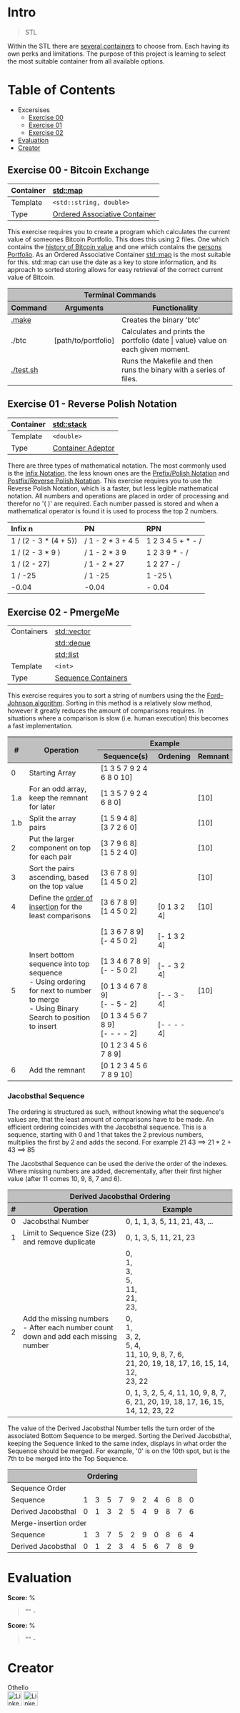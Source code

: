 # Intro
> STL

Within the STL there are [several containers](https://en.cppreference.com/w/cpp/container) to choose from. Each having its own perks and limitations. The purpose of this project is learning to select the most suitable container from all available options.

# Table of Contents
- Excersises
  - [Exercise 00](#exercise-00---bitcoin-exchange)
  - [Exercise 01](#exercise-01---reverse-polish-notation)
  - [Exercise 02](#exercise-02---pmergeme)
- [Evaluation](#evaluation)
- [Creator](#creator)

## Exercise 00 - Bitcoin Exchange
| Container | [std::map](https://en.cppreference.com/w/cpp/container/map) |
| :--- | :--- |
| Template | `<std::string, double>` |
| Type | [Ordered Associative Container](https://en.cppreference.com/w/cpp/container#Associative_containers) |

This exercise requires you to create a program which calculates the current value of someones Bitcoin Portfolio. This does this using 2 files. One which contains the [history of Bitcoin value](ex00/file/data.csv) and one which contains the [persons Portfolio](ex00/file/input.txt). As an Ordered Associative Container [std::map](https://en.cppreference.com/w/cpp/container/map) is the most suitable for this. std::map can use the date as a key to store information, and its approach to sorted storing allows for easy retrieval of the correct current value of Bitcoin.

<table>
	<thead style="background-color: #C0C0C0;">
		<tr><th colspan="3">Terminal Commands</th></tr>
		<tr>
			<th>Command</th>
			<th>Arguments</th>
			<th>Functionality</th>
		</tr>
	</thead>
	<tbody>
		<tr>
			<td><a href="ex00/Makefile" target="_blank">.make</a></td>
			<td></td>
			<td>Creates the binary 'btc'</td>
		</tr>
		<tr>
			<td>./btc</td>
			<td>[path/to/portfolio]</td>
			<td>Calculates and prints the portfolio (date | value) value on each given moment.</td>
		</tr>
		<tr>
			<td><a href="ex00/test.sh" target="_blank">./test.sh</a></td>
			<td></td>
			<td>Runs the Makefile and then runs the binary with a series of files.</td>
		</tr>
  </tbody>
</table>


## Exercise 01 - Reverse Polish Notation
| Container | [std::stack](https://en.cppreference.com/w/cpp/container/stack) |
| :--- | :--- |
| Template | `<double>` |
| Type | [Container Adeptor](https://en.cppreference.com/w/cpp/container#Container_adaptors) |

There are three types of mathematical notation. The most commonly used is the [Infix Notation](https://en.wikipedia.org/wiki/Infix_notation). the less known ones are the [Prefix/Polish Notation](https://en.wikipedia.org/wiki/Polish_notation) and [Postfix/Reverse Polish Notation](https://en.wikipedia.org/wiki/Reverse_Polish_notation).
This exercise requires you to use the Reverse Polish Notation, which is a faster, but less legible mathematical notation. All numbers and operations are placed in order of processing and therefor no '( )' are required. Each number passed is stored and when a mathematical operator is found it is used to process the top 2 numbers.

| Infix n | PN | RPN |
| :--- | :--- | :--- |
| 1 / (2 - 3 * (4 + 5)) |  / 1 - 2 * 3 + 4 5 | 1 2 3 4 5 + * - / |
| 1 / (2 - 3 * 9 ) |  / 1 - 2 * 3 9 | 1 2 3 9 * - / |
| 1 / (2 - 27) |  / 1 - 2 * 27  | 1 2 27 - / |
| 1 / -25 |  / 1 -25 | 1 -25 \ |
| -0.04 |  -0.04 | - 0.04 |

## Exercise 02 - PmergeMe
|||
| :--- | :--- |
| Containers | [std::vector](https://en.cppreference.com/w/cpp/container/vector) |
|| [std::deque](https://en.cppreference.com/w/cpp/container/deque) |
|| [std::list](https://en.cppreference.com/w/cpp/container/list) |
| Template | `<int>` |
| Type | [Sequence Containers](https://en.cppreference.com/w/cpp/container#Sequence_containers) |

This exercise requires you to sort a string of numbers using the the [Ford–Johnson algorithm](https://en.wikipedia.org/wiki/Merge-insertion_sort). Sorting in this method is a relatively slow method, however it greatly reduces the amount of comparisons requires. In situations where a comparison is slow (i.e. human execution) this becomes a fast implementation.

<table>
	<thead style="background-color: #C0C0C0;">
		<tr>
			<th rowspan="2">#</th>
			<th rowspan="2">Operation</th>
			<th colspan="3">Example</th>
		</tr>
		<tr>
			<th>Sequence(s)</th>
			<th>Ordening</th>
			<th>Remnant</th>
		</tr>
	</thead>
	<tbody>
		<tr>
			<td>0</td>
			<td>Starting Array</td>
			<td>[1 3 5 7 9 2 4 6 8 0 10]</td>
			<td></td>
			<td></td>
		</tr>
		<tr>
			<td>1.a</td>
			<td>For an odd array, keep the remnant for later</td>
			<td>[1 3 5 7 9 2 4 6 8 0]</td>
			<td></td>
			<td>[10]</td>
		</tr>
		<tr>
			<td>1.b</td>
			<td>Split the array pairs</td>
			<td>[1 5 9 4 8]<br>[3 7 2 6 0]</td>
			<td></td>
			<td>[10]</td>
		</tr>
		<tr>
			<td>2</td>
			<td>Put the larger component on top for each pair</td>
			<td>[3 7 9 6 8]<br>[1 5 2 4 0]</td>
			<td></td>
			<td>[10]</td>
		</tr>
		<tr>
			<td>3</td>
			<td>Sort the pairs ascending, based on the top value</td>
			<td>[3 6 7 8 9]<br>[1 4 5 0 2]</td>
			<td></td>
			<td>[10]</td>
		</tr>
		<tr>
			<td>4</td>
			<td>Define the <a href=".#jacobsthal-sequence">order of insertion</a> for the least comparisons</td>
			<td>[3 6 7 8 9]<br>[1 4 5 0 2]</td>
			<td><br>[0 1 3 2 4]</td>
			<td>[10]</td>
		</tr>
		<tr>
			<td rowspan="5">5</td>
			<td rowspan="5">Insert bottom sequence into top sequence<br> - Using ordering for next to number to merge<br> - Using Binary Search to position to insert</td>
			<td>[1 3 6 7 8 9]<br>[- 4 5 0 2]</td>
			<td><br>[- 1 3 2 4]</td>
			<td rowspan="5">[10]</td>
		</tr>
		<tr>
			<td>[1 3 4 6 7 8 9]<br>[- - 5 0 2]</td>
			<td><br>[- - 3 2 4]</td>
		</tr>
		<tr>
			<td>[0 1 3 4 6 7 8 9]<br>[- - 5 - 2]</td>
			<td><br>[- - 3 - 4]</td>
		</tr>
		<tr>
			<td>[0 1 3 4 5 6 7 8 9]<br>[- - - - 2]</td>
			<td><br>[- - - - 4]</td>
		</tr>
		<tr>
			<td>[0 1 2 3 4 5 6 7 8 9]</td>
			<td></td>
		</tr>
		<tr>
			<td>6</td>
			<td>Add the remnant</td>
			<td>[0 1 2 3 4 5 6 7 8 9 10]</td>
			<td></td>
			<td></td>
		</tr>
	</tbody>
</table>

### Jacobsthal Sequence
The ordering is structured as such, without knowing what the sequence's values are, that the least amount of comparisons have to be made.
An efficient ordering coincides with the Jacobsthal sequence. This is a sequence, starting with 0 and 1 that takes the 2 previous numbers, multiplies the first by 2 and adds the second.
For example 21 43 ==> 21 * 2 + 43 ==> 85

The Jacobsthal Sequence can be used the derive the order of the indexes. Where missing numbers are added, decrementally, after their first higher value (after 11 comes 10, 9, 8, 7 and 6).
<table>
	<thead style="background-color: #C0C0C0;">
		<tr>
			<th colspan="5">Derived Jacobsthal Ordering</th>
		</tr>
		<tr>
			<th rowspan="2">#</th>
			<th rowspan="2">Operation</th>
			<th colspan="3">Example</th>
		</tr>
	</thead>
	<tbody>
		<tr>
			<td>0</td>
			<td>Jacobsthal Number</td>
			<td>0, 1, 1, 3, 5, 11, 21, 43, ...</td>
		</tr>
		<tr>
			<td>1</td>
			<td>Limit to Sequence Size (23) and remove duplicate</td>
			<td>0, 1, 3, 5, 11, 21, 23</td>
		</tr>
		<tr>
			<td rowspan="3">2</td>
			<td rowspan="3">Add the missing numbers<br> - After each number count down and add each missing number</td>
			<td>0,<br>1,<br>3,<br>5,<br>11,<br>21,<br>23,</td>
		</tr>
		<tr>
			<td>0,<br>1,<br>3, 2,<br>5, 4,<br>11, 10, 9, 8, 7, 6,<br>21, 20, 19, 18, 17, 16, 15, 14, 12,<br>23, 22</td>
		</tr>
		<tr>
			<td>0, 1, 3, 2, 5, 4, 11, 10, 9, 8, 7, 6, 21, 20, 19, 18, 17, 16, 15, 14, 12, 23, 22</td>
		</tr>
	</tbody>
</table>

The value of the Derived Jacobsthal Number tells the turn order of the associated Bottom Sequence to be merged. Sorting the Derived Jacobsthal, keeping the Sequence linked to the same index, displays in what order the Sequence should be merged. For example, '0' is on the 10th spot, but is the 7th to be merged into the Top Sequence.

<table>
	<thead style="background-color: #C0C0C0;">
		<tr>
			<th colspan="11">Ordering</th>
		</tr>
	</thead>
	<tbody>
		<tr>
			<td colspan="11">Sequence Order</td>
		<tr>
			<td>Sequence</td>
			<td>1</td><td>3</td><td>5</td><td>7</td><td>9</td><td>2</td><td>4</td><td>6</td><td>8</td><td>0</td>
		</tr>
		<tr>
			<td>Derived Jacobsthal</td>
			<td>0</td><td>1</td><td>3</td><td>2</td><td>5</td><td>4</td><td>9</td><td>8</td><td>7</td><td>6</td>
		</tr>
		<tr>
			<td colspan="11">Merge-insertion order</td>
		<tr>
		<tr>
			<td>Sequence</td>
			<td>1</td><td>3</td><td>7</td><td>5</td><td>2</td><td>9</td><td>0</td><td>8</td><td>6</td><td>4</td>
		</tr>
		<tr>
			<td>Derived Jacobsthal</td>
			<td>0</td><td>1</td><td>2</td><td>3</td><td>4</td><td>5</td><td>6</td><td>7</td><td>8</td><td>9</td>
		</tr>
	</tbody>
</table>


# Evaluation
**Score:** %
> ""
> 		- 

**Score:** %
> ""
> 		- 

# Creator
Othello<br>
[<img alt="LinkedIn" height="32px" src="https://github.githubassets.com/images/modules/logos_page/GitHub-Mark.png" target="_blank" />](https://github.com/OthelloPlusPlus)
[<img alt="LinkedIn" height="32px" src="https://upload.wikimedia.org/wikipedia/commons/thumb/c/ca/LinkedIn_logo_initials.png/600px-LinkedIn_logo_initials.png" target="_blank" />](https://nl.linkedin.com/in/orlando-hengelmolen)
